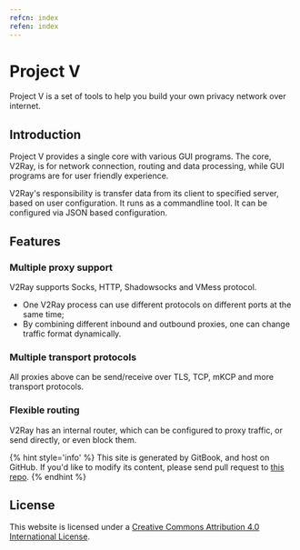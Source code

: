 ```yaml
---
refcn: index
refen: index
---
```

# Project V

Project V is a set of tools to help you build your own privacy network over internet.

## Introduction

Project V provides a single core with various GUI programs. The core, V2Ray, is for network connection, routing and data processing, while GUI programs are for user friendly experience.

V2Ray's responsibility is transfer data from its client to specified server, based on user configuration. It runs as a commandline tool. It can be configured via JSON based configuration.

## Features

### Multiple proxy support

V2Ray supports Socks, HTTP, Shadowsocks and VMess protocol.

* One V2Ray process can use different protocols on different ports at the same time;
* By combining different inbound and outbound proxies, one can change traffic format dynamically.

### Multiple transport protocols

All proxies above can be send/receive over TLS, TCP, mKCP and more transport protocols.

### Flexible routing

V2Ray has an internal router, which can be configured to proxy traffic, or send directly, or even block them.

{% hint style='info' %} This site is generated by GitBook, and host on GitHub. If you'd like to modify its content, please send pull request to [this repo](https://github.com/v2ray/manual). {% endhint %}

## License

This website is licensed under a [Creative Commons Attribution 4.0 International License](https://creativecommons.org/licenses/by/4.0/).